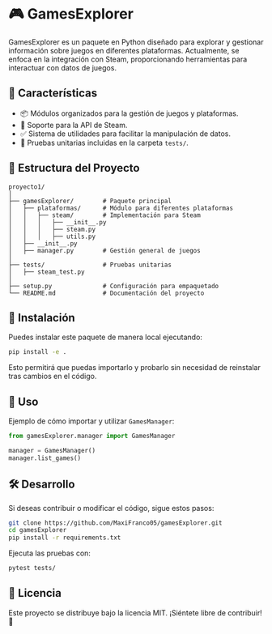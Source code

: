 # 🎮 GamesExplorer

GamesExplorer es un paquete en Python diseñado para explorar y gestionar información sobre juegos en diferentes plataformas. Actualmente, se enfoca en la integración con Steam, proporcionando herramientas para interactuar con datos de juegos.

## 📌 Características
- 📦 Módulos organizados para la gestión de juegos y plataformas.
- 🚀 Soporte para la API de Steam.
- ✅ Sistema de utilidades para facilitar la manipulación de datos.
- 🧪 Pruebas unitarias incluidas en la carpeta `tests/`.

## 📂 Estructura del Proyecto
```
proyecto1/
│
├── gamesExplorer/        # Paquete principal
│   ├── plataformas/      # Módulo para diferentes plataformas
│   │   ├── steam/        # Implementación para Steam
│   │   │   ├── __init__.py
│   │   │   ├── steam.py
│   │   │   ├── utils.py
│   ├── __init__.py
│   ├── manager.py        # Gestión general de juegos
│
├── tests/                # Pruebas unitarias
│   ├── steam_test.py
│
├── setup.py              # Configuración para empaquetado
└── README.md             # Documentación del proyecto
```

## 🚀 Instalación
Puedes instalar este paquete de manera local ejecutando:

```sh
pip install -e .
```

Esto permitirá que puedas importarlo y probarlo sin necesidad de reinstalar tras cambios en el código.

## 🔧 Uso
Ejemplo de cómo importar y utilizar `GamesManager`:

```python
from gamesExplorer.manager import GamesManager

manager = GamesManager()
manager.list_games()
```

## 🛠 Desarrollo
Si deseas contribuir o modificar el código, sigue estos pasos:

```sh
git clone https://github.com/MaxiFranco05/gamesExplorer.git
cd gamesExplorer
pip install -r requirements.txt
```

Ejecuta las pruebas con:

```sh
pytest tests/
```

## 📜 Licencia
Este proyecto se distribuye bajo la licencia MIT. ¡Siéntete libre de contribuir! 🎉

